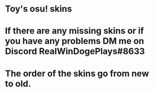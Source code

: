 # Toy's osu! skins
# If there are any missing skins or if you have any problems DM me on Discord RealWinDogePlays#8633
# The order of the skins go from new to old.
